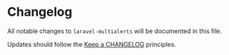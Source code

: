# Changelog

All notable changes to `laravel-multialerts` will be documented in this file.

Updates should follow the [Keep a CHANGELOG](http://keepachangelog.com/) principles.